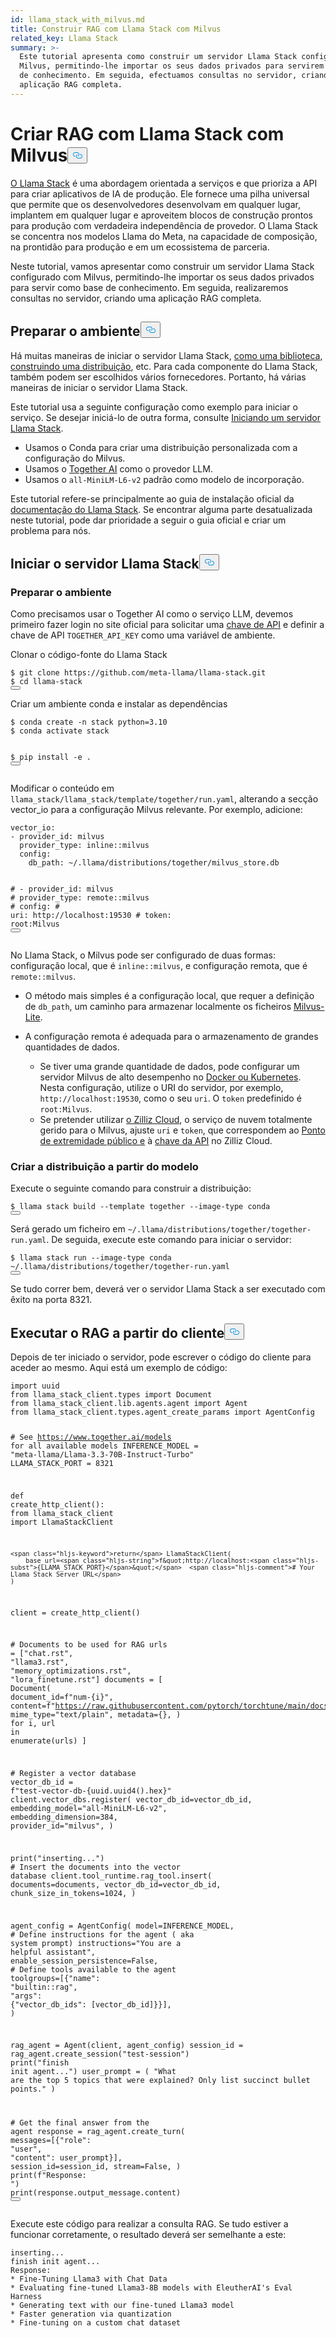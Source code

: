 ```yaml
---
id: llama_stack_with_milvus.md
title: Construir RAG com Llama Stack com Milvus
related_key: Llama Stack
summary: >-
  Este tutorial apresenta como construir um servidor Llama Stack configurado com
  Milvus, permitindo-lhe importar os seus dados privados para servirem de base
  de conhecimento. Em seguida, efectuamos consultas no servidor, criando uma
  aplicação RAG completa.
---
```

<h1 id="Build-RAG-with-Llama-Stack-with-Milvus" class="common-anchor-header">Criar RAG com Llama Stack com Milvus<button data-href="#Build-RAG-with-Llama-Stack-with-Milvus" class="anchor-icon" translate="no">
      <svg translate="no"
        aria-hidden="true"
        focusable="false"
        height="20"
        version="1.1"
        viewBox="0 0 16 16"
        width="16"
      >
        <path
          fill="#0092E4"
          fill-rule="evenodd"
          d="M4 9h1v1H4c-1.5 0-3-1.69-3-3.5S2.55 3 4 3h4c1.45 0 3 1.69 3 3.5 0 1.41-.91 2.72-2 3.25V8.59c.58-.45 1-1.27 1-2.09C10 5.22 8.98 4 8 4H4c-.98 0-2 1.22-2 2.5S3 9 4 9zm9-3h-1v1h1c1 0 2 1.22 2 2.5S13.98 12 13 12H9c-.98 0-2-1.22-2-2.5 0-.83.42-1.64 1-2.09V6.25c-1.09.53-2 1.84-2 3.25C6 11.31 7.55 13 9 13h4c1.45 0 3-1.69 3-3.5S14.5 6 13 6z"
        ></path>
      </svg>
    </button></h1><p><a href="https://github.com/meta-llama/llama-stack/tree/main">O Llama Stack</a> é uma abordagem orientada a serviços e que prioriza a API para criar aplicativos de IA de produção. Ele fornece uma pilha universal que permite que os desenvolvedores desenvolvam em qualquer lugar, implantem em qualquer lugar e aproveitem blocos de construção prontos para produção com verdadeira independência de provedor. O Llama Stack se concentra nos modelos Llama do Meta, na capacidade de composição, na prontidão para produção e em um ecossistema de parceria.</p>
<p>Neste tutorial, vamos apresentar como construir um servidor Llama Stack configurado com Milvus, permitindo-lhe importar os seus dados privados para servir como base de conhecimento. Em seguida, realizaremos consultas no servidor, criando uma aplicação RAG completa.</p>
<h2 id="Preparing-the-Environment" class="common-anchor-header">Preparar o ambiente<button data-href="#Preparing-the-Environment" class="anchor-icon" translate="no">
      <svg translate="no"
        aria-hidden="true"
        focusable="false"
        height="20"
        version="1.1"
        viewBox="0 0 16 16"
        width="16"
      >
        <path
          fill="#0092E4"
          fill-rule="evenodd"
          d="M4 9h1v1H4c-1.5 0-3-1.69-3-3.5S2.55 3 4 3h4c1.45 0 3 1.69 3 3.5 0 1.41-.91 2.72-2 3.25V8.59c.58-.45 1-1.27 1-2.09C10 5.22 8.98 4 8 4H4c-.98 0-2 1.22-2 2.5S3 9 4 9zm9-3h-1v1h1c1 0 2 1.22 2 2.5S13.98 12 13 12H9c-.98 0-2-1.22-2-2.5 0-.83.42-1.64 1-2.09V6.25c-1.09.53-2 1.84-2 3.25C6 11.31 7.55 13 9 13h4c1.45 0 3-1.69 3-3.5S14.5 6 13 6z"
        ></path>
      </svg>
    </button></h2><p>Há muitas maneiras de iniciar o servidor Llama Stack, <a href="https://llama-stack.readthedocs.io/en/latest/distributions/importing_as_library.html">como uma biblioteca</a>, <a href="https://llama-stack.readthedocs.io/en/latest/distributions/building_distro.html">construindo uma distribuição</a>, etc. Para cada componente do Llama Stack, também podem ser escolhidos vários fornecedores. Portanto, há várias maneiras de iniciar o servidor Llama Stack.</p>
<p>Este tutorial usa a seguinte configuração como exemplo para iniciar o serviço. Se desejar iniciá-lo de outra forma, consulte <a href="https://llama-stack.readthedocs.io/en/latest/distributions/index.html">Iniciando um servidor Llama Stack</a>.</p>
<ul>
<li>Usamos o Conda para criar uma distribuição personalizada com a configuração do Milvus.</li>
<li>Usamos o <a href="https://llama-stack.readthedocs.io/en/latest/distributions/self_hosted_distro/together.html#via-conda">Together AI</a> como o provedor LLM.</li>
<li>Usamos o <code translate="no">all-MiniLM-L6-v2</code> padrão como modelo de incorporação.</li>
</ul>
<div class="alert note">
<p>Este tutorial refere-se principalmente ao guia de instalação oficial da <a href="https://llama-stack.readthedocs.io/en/latest/index.html">documentação do Llama Stack</a>. Se encontrar alguma parte desatualizada neste tutorial, pode dar prioridade a seguir o guia oficial e criar um problema para nós.</p>
</div>
<h2 id="Start-Llama-Stack-Server" class="common-anchor-header">Iniciar o servidor Llama Stack<button data-href="#Start-Llama-Stack-Server" class="anchor-icon" translate="no">
      <svg translate="no"
        aria-hidden="true"
        focusable="false"
        height="20"
        version="1.1"
        viewBox="0 0 16 16"
        width="16"
      >
        <path
          fill="#0092E4"
          fill-rule="evenodd"
          d="M4 9h1v1H4c-1.5 0-3-1.69-3-3.5S2.55 3 4 3h4c1.45 0 3 1.69 3 3.5 0 1.41-.91 2.72-2 3.25V8.59c.58-.45 1-1.27 1-2.09C10 5.22 8.98 4 8 4H4c-.98 0-2 1.22-2 2.5S3 9 4 9zm9-3h-1v1h1c1 0 2 1.22 2 2.5S13.98 12 13 12H9c-.98 0-2-1.22-2-2.5 0-.83.42-1.64 1-2.09V6.25c-1.09.53-2 1.84-2 3.25C6 11.31 7.55 13 9 13h4c1.45 0 3-1.69 3-3.5S14.5 6 13 6z"
        ></path>
      </svg>
    </button></h2><h3 id="Prepare-the-Environment" class="common-anchor-header">Preparar o ambiente</h3><p>Como precisamos usar o Together AI como o serviço LLM, devemos primeiro fazer login no site oficial para solicitar uma <a href="https://api.together.xyz/settings/api-keys">chave de API</a> e definir a chave de API <code translate="no">TOGETHER_API_KEY</code> como uma variável de ambiente.</p>
<p>Clonar o código-fonte do Llama Stack</p>
<pre><code translate="no" class="language-bash">$ git <span class="hljs-built_in">clone</span> https://github.com/meta-llama/llama-stack.git
$ <span class="hljs-built_in">cd</span> llama-stack
<button class="copy-code-btn"></button></code></pre>
<p>Criar um ambiente conda e instalar as dependências</p>
<pre><code translate="no" class="language-bash">$ conda create -n stack python=3.10
$ conda activate stack

$ pip install -e .
<button class="copy-code-btn"></button></code></pre>
<p>Modificar o conteúdo em <code translate="no">llama_stack/llama_stack/template/together/run.yaml</code>, alterando a secção vector_io para a configuração Milvus relevante. Por exemplo, adicione:</p>
<pre><code translate="no" class="language-yaml"><span class="hljs-attr">vector_io:</span>
<span class="hljs-bullet">-</span> <span class="hljs-attr">provider_id:</span> <span class="hljs-string">milvus</span>
  <span class="hljs-attr">provider_type:</span> <span class="hljs-string">inline::milvus</span>
  <span class="hljs-attr">config:</span>
    <span class="hljs-attr">db_path:</span> <span class="hljs-string">~/.llama/distributions/together/milvus_store.db</span>

<span class="hljs-comment">#  - provider_id: milvus</span>
<span class="hljs-comment">#    provider_type: remote::milvus</span>
<span class="hljs-comment">#    config:</span>
<span class="hljs-comment">#      uri: http://localhost:19530</span>
<span class="hljs-comment">#      token: root:Milvus</span>
<button class="copy-code-btn"></button></code></pre>
<p>No Llama Stack, o Milvus pode ser configurado de duas formas: configuração local, que é <code translate="no">inline::milvus</code>, e configuração remota, que é <code translate="no">remote::milvus</code>.</p>
<ul>
<li><p>O método mais simples é a configuração local, que requer a definição de <code translate="no">db_path</code>, um caminho para armazenar localmente os ficheiros <a href="https://milvus.io/docs/quickstart.md">Milvus-Lite</a>.</p></li>
<li><p>A configuração remota é adequada para o armazenamento de grandes quantidades de dados.</p>
<ul>
<li>Se tiver uma grande quantidade de dados, pode configurar um servidor Milvus de alto desempenho no <a href="https://milvus.io/docs/quickstart.md">Docker ou Kubernetes</a>. Nesta configuração, utilize o URI do servidor, por exemplo, <code translate="no">http://localhost:19530</code>, como o seu <code translate="no">uri</code>. O <code translate="no">token</code> predefinido é <code translate="no">root:Milvus</code>.</li>
<li>Se pretender utilizar <a href="https://zilliz.com/cloud">o Zilliz Cloud</a>, o serviço de nuvem totalmente gerido para o Milvus, ajuste <code translate="no">uri</code> e <code translate="no">token</code>, que correspondem ao <a href="https://docs.zilliz.com/docs/on-zilliz-cloud-console#free-cluster-details">Ponto de extremidade público e</a> à <a href="https://docs.zilliz.com/docs/on-zilliz-cloud-console#free-cluster-details">chave da API</a> no Zilliz Cloud.</li>
</ul></li>
</ul>
<h3 id="Build-distribution-from-the-template" class="common-anchor-header">Criar a distribuição a partir do modelo</h3><p>Execute o seguinte comando para construir a distribuição:</p>
<pre><code translate="no" class="language-bash">$ llama stack build --template together --image-type conda
<button class="copy-code-btn"></button></code></pre>
<p>Será gerado um ficheiro em <code translate="no">~/.llama/distributions/together/together-run.yaml</code>. De seguida, execute este comando para iniciar o servidor:</p>
<pre><code translate="no" class="language-bash">$ llama stack run --image-type conda ~/.llama/distributions/together/together-run.yaml
<button class="copy-code-btn"></button></code></pre>
<p>Se tudo correr bem, deverá ver o servidor Llama Stack a ser executado com êxito na porta 8321.</p>
<h2 id="Perform-RAG-from-client" class="common-anchor-header">Executar o RAG a partir do cliente<button data-href="#Perform-RAG-from-client" class="anchor-icon" translate="no">
      <svg translate="no"
        aria-hidden="true"
        focusable="false"
        height="20"
        version="1.1"
        viewBox="0 0 16 16"
        width="16"
      >
        <path
          fill="#0092E4"
          fill-rule="evenodd"
          d="M4 9h1v1H4c-1.5 0-3-1.69-3-3.5S2.55 3 4 3h4c1.45 0 3 1.69 3 3.5 0 1.41-.91 2.72-2 3.25V8.59c.58-.45 1-1.27 1-2.09C10 5.22 8.98 4 8 4H4c-.98 0-2 1.22-2 2.5S3 9 4 9zm9-3h-1v1h1c1 0 2 1.22 2 2.5S13.98 12 13 12H9c-.98 0-2-1.22-2-2.5 0-.83.42-1.64 1-2.09V6.25c-1.09.53-2 1.84-2 3.25C6 11.31 7.55 13 9 13h4c1.45 0 3-1.69 3-3.5S14.5 6 13 6z"
        ></path>
      </svg>
    </button></h2><p>Depois de ter iniciado o servidor, pode escrever o código do cliente para aceder ao mesmo. Aqui está um exemplo de código:</p>
<pre><code translate="no" class="language-python"><span class="hljs-keyword">import</span> uuid
<span class="hljs-keyword">from</span> llama_stack_client.types <span class="hljs-keyword">import</span> Document
<span class="hljs-keyword">from</span> llama_stack_client.lib.agents.agent <span class="hljs-keyword">import</span> Agent
<span class="hljs-keyword">from</span> llama_stack_client.types.agent_create_params <span class="hljs-keyword">import</span> AgentConfig

<span class="hljs-comment"># See https://www.together.ai/models for all available models</span>
INFERENCE_MODEL = <span class="hljs-string">&quot;meta-llama/Llama-3.3-70B-Instruct-Turbo&quot;</span>
LLAMA_STACK_PORT = <span class="hljs-number">8321</span>


<span class="hljs-keyword">def</span> <span class="hljs-title function_">create_http_client</span>():
    <span class="hljs-keyword">from</span> llama_stack_client <span class="hljs-keyword">import</span> LlamaStackClient

    <span class="hljs-keyword">return</span> LlamaStackClient(
        base_url=<span class="hljs-string">f&quot;http://localhost:<span class="hljs-subst">{LLAMA_STACK_PORT}</span>&quot;</span>  <span class="hljs-comment"># Your Llama Stack Server URL</span>
    )


client = create_http_client()

<span class="hljs-comment"># Documents to be used for RAG</span>
urls = [<span class="hljs-string">&quot;chat.rst&quot;</span>, <span class="hljs-string">&quot;llama3.rst&quot;</span>, <span class="hljs-string">&quot;memory_optimizations.rst&quot;</span>, <span class="hljs-string">&quot;lora_finetune.rst&quot;</span>]
documents = [
    Document(
        document_id=<span class="hljs-string">f&quot;num-<span class="hljs-subst">{i}</span>&quot;</span>,
        content=<span class="hljs-string">f&quot;https://raw.githubusercontent.com/pytorch/torchtune/main/docs/source/tutorials/<span class="hljs-subst">{url}</span>&quot;</span>,
        mime_type=<span class="hljs-string">&quot;text/plain&quot;</span>,
        metadata={},
    )
    <span class="hljs-keyword">for</span> i, url <span class="hljs-keyword">in</span> <span class="hljs-built_in">enumerate</span>(urls)
]

<span class="hljs-comment"># Register a vector database</span>
vector_db_id = <span class="hljs-string">f&quot;test-vector-db-<span class="hljs-subst">{uuid.uuid4().<span class="hljs-built_in">hex</span>}</span>&quot;</span>
client.vector_dbs.register(
    vector_db_id=vector_db_id,
    embedding_model=<span class="hljs-string">&quot;all-MiniLM-L6-v2&quot;</span>,
    embedding_dimension=<span class="hljs-number">384</span>,
    provider_id=<span class="hljs-string">&quot;milvus&quot;</span>,
)

<span class="hljs-built_in">print</span>(<span class="hljs-string">&quot;inserting...&quot;</span>)
<span class="hljs-comment"># Insert the documents into the vector database</span>
client.tool_runtime.rag_tool.insert(
    documents=documents, vector_db_id=vector_db_id, chunk_size_in_tokens=<span class="hljs-number">1024</span>,
)

agent_config = AgentConfig(
    model=INFERENCE_MODEL,
    <span class="hljs-comment"># Define instructions for the agent ( aka system prompt)</span>
    instructions=<span class="hljs-string">&quot;You are a helpful assistant&quot;</span>,
    enable_session_persistence=<span class="hljs-literal">False</span>,
    <span class="hljs-comment"># Define tools available to the agent</span>
    toolgroups=[{<span class="hljs-string">&quot;name&quot;</span>: <span class="hljs-string">&quot;builtin::rag&quot;</span>, <span class="hljs-string">&quot;args&quot;</span>: {<span class="hljs-string">&quot;vector_db_ids&quot;</span>: [vector_db_id]}}],
)

rag_agent = Agent(client, agent_config)
session_id = rag_agent.create_session(<span class="hljs-string">&quot;test-session&quot;</span>)
<span class="hljs-built_in">print</span>(<span class="hljs-string">&quot;finish init agent...&quot;</span>)
user_prompt = (
    <span class="hljs-string">&quot;What are the top 5 topics that were explained? Only list succinct bullet points.&quot;</span>
)

<span class="hljs-comment"># Get the final answer from the agent</span>
response = rag_agent.create_turn(
    messages=[{<span class="hljs-string">&quot;role&quot;</span>: <span class="hljs-string">&quot;user&quot;</span>, <span class="hljs-string">&quot;content&quot;</span>: user_prompt}],
    session_id=session_id,
    stream=<span class="hljs-literal">False</span>,
)
<span class="hljs-built_in">print</span>(<span class="hljs-string">f&quot;Response: &quot;</span>)
<span class="hljs-built_in">print</span>(response.output_message.content)
<button class="copy-code-btn"></button></code></pre>
<p>Execute este código para realizar a consulta RAG. Se tudo estiver a funcionar corretamente, o resultado deverá ser semelhante a este:</p>
<pre><code translate="no" class="language-log">inserting...
finish init agent...
Response: 
* Fine-Tuning Llama3 with Chat Data
* Evaluating fine-tuned Llama3-8B models with EleutherAI's Eval Harness
* Generating text with our fine-tuned Llama3 model
* Faster generation via quantization
* Fine-tuning on a custom chat dataset
</code></pre>
